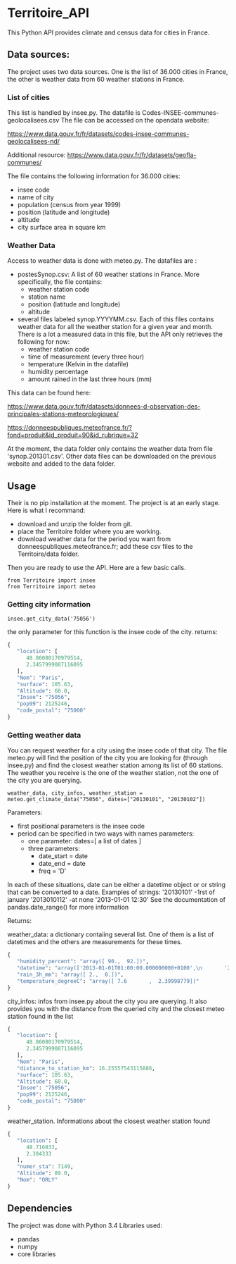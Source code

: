 # Territoire_API
This Python API provides climate and census data for cities in France.

## Data sources:
The project uses two data sources. One is the list of 36.000 cities in France, the other is weather data from
60 weather stations in France.

### List of cities
This list is handled by insee.py. The datafile is Codes-INSEE-communes-geolocalisees.csv The file can be accessed on
the opendata website:

https://www.data.gouv.fr/fr/datasets/codes-insee-communes-geolocalisees-nd/

Additional resource: https://www.data.gouv.fr/fr/datasets/geofla-communes/

The file contains the following information for 36.000 cities:
- insee code
- name of city
- population (census from year 1999)
- position (latitude and longitude)
- altitude
- city surface area in square km

### Weather Data
Access to weather data is done with meteo.py. The datafiles are :
 - postesSynop.csv: A list of 60 weather stations in France. More specifically, the file contains:
    - weather station code
    - station name
    - position (latitude and longitude)
    - altitude
 - several files labeled synop.YYYYMM.csv. Each of this files contains weather data for all the weather station for
   a given year and month. There is a lot a measured data in this file, but the API only retrieves the following for now:
    - weather station code
    - time of measurement (every three hour)
    - temperature (Kelvin in the datafile)
    - humidity percentage
    - amount rained in the last three hours (mm)

This data can be found here:

https://www.data.gouv.fr/fr/datasets/donnees-d-observation-des-principales-stations-meteorologiques/

https://donneespubliques.meteofrance.fr/?fond=produit&id_produit=90&id_rubrique=32

At the moment, the data folder only contains the weather data from file 'synop.201301.csv'. Other data files can be
downloaded on the previous website and added to the data folder.

## Usage
Their is no pip installation at the moment. The project is at an early stage. Here is what I recommand:
- download and unzip the folder from git.
- place the Territoire folder where you are working.
- download weather data for the period you want from donneespubliques.meteofrance.fr; add these csv files to the
  Territoire/data folder.

Then you are ready to use the API. Here are a few basic calls.

    from Territoire import insee
    from Territoire import meteo

### Getting city information

    insee.get_city_data('75056')
    
the only parameter for this function is the insee code of the city.
returns:

```python
{
   "location": [
      48.86080170979514,
      2.3457999087116095
   ],
   "Nom": "Paris",
   "surface": 105.63,
   "Altitude": 60.0,
   "Insee": "75056",
   "pop99": 2125246,
   "code_postal": "75000"
}
```

### Getting weather data
You can request weather for a city using the insee code of that city. The file meteo.py will find the position of
the city you are looking for (through insee.py) and find the closest weather station among its list of 60 stations.
The weather you receive is the one of the weather station, not the one of the city you are querying.

    weather_data, city_infos, weather_station = meteo.get_climate_data("75056", dates=["20130101", "20130102"])

Parameters:
 - first positional parameters is the insee code
 - period can be specified in two ways with names parameters:
    - one parameter: dates=[ a list of dates ]
    - three parameters:
       - date_start = date
       - date_end = date
       - freq = 'D'
 
In each of these situations, date can be either a datetime object or or string that can be converted to a date.
Examples of strings:
  '20130101'   -1rst of january
  '2013010112' -at none
  '2013-01-01 12:30'
See the documentation of pandas.date_range() for more information

Returns:

weather_data: a dictionary contaiing several list. One of them is a list of datetimes and the others are measurements
for these times.
```python
{
   "humidity_percent": "array([ 90.,  92.])",
   "datetime": "array(['2013-01-01T01:00:00.000000000+0100',\n       '2013-01-02T01:00:00.000000000+0100'], dtype='datetime64[ns]')",
   "rain_3h_mm": "array([ 2.,  0.])",
   "temperature_degreeC": "array([ 7.6       ,  2.39998779])"
}
```
city_infos: infos from insee.py about the city you are querying. It also provides you with the distance from the
queried city and the closest meteo station found in the list
```python
{
   "location": [
      48.86080170979514,
      2.3457999087116095
   ],
   "Nom": "Paris",
   "distance_to_station_km": 16.25557543115886,
   "surface": 105.63,
   "Altitude": 60.0,
   "Insee": "75056",
   "pop99": 2125246,
   "code_postal": "75000"
}
```

weather_station. Informations about the closest weather station found
```python
{
   "location": [
      48.716833,
      2.384333
   ],
   "numer_sta": 7149,
   "Altitude": 89.0,
   "Nom": "ORLY"
}
```

## Dependencies
The project was done with Python 3.4
Libraries used:
 - pandas
 - numpy
 - core libraries
